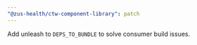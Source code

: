```yaml
---
"@zus-health/ctw-component-library": patch
---
```


Add unleash to `DEPS_TO_BUNDLE` to solve consumer build issues.
